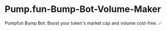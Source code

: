 # Pump.fun-Bump-Bot-Volume-Maker
Pumpfun Bump Bot: Boost your token's market cap and volume cost-free. ✅
